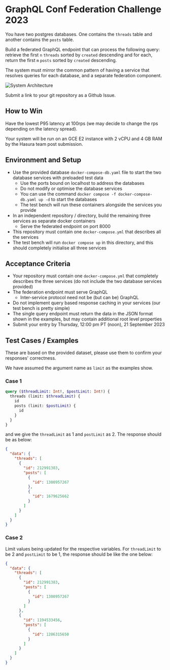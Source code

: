 # GraphQL Conf Federation Challenge 2023

You have two postgres databases. One contains the `threads` table and another contains the `posts` table.

Build a federated GraphQL endpoint that can process the following query: retrieve the first `n` `threads` sorted by `created` descending and for each, return the first `m` `posts` sorted by `created` descending.

The system must mirror the common pattern of having a service that resolves queries for each database, and a separate federation component.

![System Architecture](https://github.com/hasura/graphqlconf-federation-competition-databases/blob/064dbe966586b28724e7dccc18eb6e3e552d36f6/architecture.png)

Submit a link to your git repository as a Github Issue.

## How to Win

Have the lowest P95 latency at 100rps (we may decide to change the rps depending on the latency spread).

Your system will be run on an GCE E2 instance with 2 vCPU and 4 GB RAM by the Hasura team post submission.

## Environment and Setup

- Use the provided database `docker-compose-db.yaml` file to start the two database services with preloaded test data
  - Use the ports bound on localhost to address the databases
  - Do not modify or optimise the database services
  - You can use the command `docker compose -f docker-compose-db.yaml up -d` to start the databases
  - The test bench will run these containers alongside the services you provide
- In an independent repository / directory, build the remaining three services as separate docker containers
  - Serve the federated endpoint on port 8000
- This repository must contain one `docker-compose.yml` that describes all the services
- The test bench will run `docker compose up` in this directory, and this should completely initialise all three services

## Acceptance Criteria

- Your repository must contain one `docker-compose.yml` that completely describes the three services (do not include the two database services provided)
- The federation endpoint must serve GraphQL
  - Inter-service protocol need not be (but can be) GraphQL
- Do not implement query based response caching in your services (our test bench is pretty simple)
- The single query endpoint must return the data in the JSON format shown in the examples, but may contain additional root level properties
- Submit your entry by Thursday, 12:00 pm PT (noon), 21 September 2023

## Test Cases / Examples

These are based on the provided dataset, please use them to confirm your responses' correctness.

We have assumed the argument name as `limit` as the examples show.

### Case 1

```graphql
query ($threadLimit: Int!, $postLimit: Int!) {
  threads (limit: $threadLimit) {
    id
    posts (limit: $postLimit) {
      id
    }
  }
}
```

and we give the `threadLimit` as 1 and `postLimit` as 2. The response should be as below:

```json
{
  "data": {
    "threads": [
      {
        "id": 212991383,
        "posts": [
          {
            "id": 1300957267
          },
          {
            "id": 1679625662
          }
        ]
      }
    ]
  }
}
```

### Case 2

Limit values being updated for the respective variables. For `threadLimit` to be 2 and `postLimit` to be 1, the response should be like the one below:

```json
{
  "data": {
    "threads": [
      {
        "id": 212991383,
        "posts": [
          {
            "id": 1300957267
          }
        ]
      },
      {
        "id": 1194533456,
        "posts": [
          {
            "id": 1206315650
          }
        ]
      }
    ]
  }
}
```
